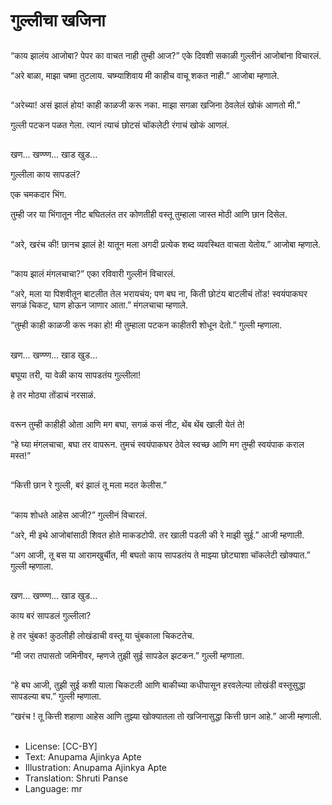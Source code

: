 # गुल्लीचा खजिना

##
“काय झालंय आजोबा? पेपर का वाचत नाही तुम्ही आज?” एके दिवशी सकाळी गुल्लीनं आजोबांना विचारलं. 

“अरे बाळा, माझा चष्मा तुटलाय. चष्म्याशिवाय मी काहीच वाचू शकत नाही.” आजोबा म्हणाले. 

##
“अरेच्या! असं झालं होय! काही काळजी करू नका. माझा सगळा खजिना ठेवलेलं खोकं आणतो मी.” 

गुल्ली पटकन पळत गेला. त्यानं त्याचं छोटसं चॉकलेटी रंगाचं खोकं आणलं. 

##
खण... खण्ण्ण... खाड खुड...

गुल्लीला काय सापडलं? 

एक चमकदार भिंग. 

तुम्ही जर या भिंगातून नीट बघितलंत तर कोणतीही वस्तू तुम्हाला जास्त मोठी आणि छान दिसेल. 

##
“अरे, खरंच की! छानच झालं हे! यातून मला अगदी प्रत्येक शब्द व्यवस्थित वाचता येतोय.” आजोबा म्हणाले. 

##
“काय झालं मंगलचाचा?” एका रविवारी गुल्लीनं विचारलं. 

“अरे, मला या पिशवीतून बाटलीत तेल भरायचंय; पण बघ ना, किती छोटंय बाटलीचं तोंड! स्वयंपाकघर सगळं चिकट, घाण होऊन जाणार आता.” मंगलचाचा म्हणाले. 

“तुम्ही काही काळजी करू नका हो! मी तुम्हाला पटकन काहीतरी शोधून देतो.” गुल्ली म्हणाला. 

##
खण... खण्ण्ण... खाड खुड...

बघूया तरी, या वेळी काय सापडतंय गुल्लीला! 

हे तर मोठ्या तोंडाचं नरसाळं. 

##
वरून तुम्ही काहीही ओता आणि मग बघा, सगळं कसं नीट, थेंब थेंब खाली येतं ते! 

“हे घ्या मंगलचाचा, बघा तर वापरून. तुमचं स्वयंपाकघर ठेवेल स्वच्छ आणि मग तुम्ही स्वयंपाक कराल मस्त!” 

##
“कित्ती छान रे गुल्ली, बरं झालं तू मला मदत केलीस.” 

##
“काय शोधते आहेस आजी?” गुल्लीनं विचारलं. 

“अरे, मी इथे आजोबांसाठी शिवत होते माकडटोपी. तर खाली पडली की रे माझी सुई.” आजी म्हणाली. 

“अग आजी, तू बस या आरामखुर्चीत, मी बघतो काय सापडतंय ते माझ्या छोट्याशा चॉकलेटी खोक्यात.” गुल्ली म्हणाला. 

##
खण... खण्ण्ण... खाड खुड...

काय बरं सापडलं गुल्लीला? 

हे तर चुंबक! कुठलीही लोखंडाची वस्तू या चुंबकाला चिकटतेच. 

“मी जरा तपासतो जमिनीवर, म्हणजे तुझी सुई सापडेल झटकन.” गुल्ली म्हणाला. 

##
“हे बघ आजी, तुझी सुई कशी याला चिकटली आणि बाकीच्या कधीपासून हरवलेल्या लोखंडी वस्तूसुद्धा सापडल्या बघ.” गुल्ली म्हणाला. 

“खरंच ! तू कित्ती शहाणा आहेस आणि तुझ्या खोक्यातला तो खजिनासुद्धा कित्ती छान आहे.” आजी म्हणाली. 

##
* License: [CC-BY]
* Text: Anupama Ajinkya Apte
* Illustration: Anupama Ajinkya Apte
* Translation: Shruti Panse
* Language: mr
